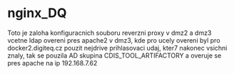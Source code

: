 # nginx_DQ
Toto je zaloha konfiguracnich souboru reverzni proxy v dmz2 a dmz3 vcetne ldap overeni pres apache2 v dmz3,
 kde pro ucely overeni byl pro docker2.digiteq.cz pouzit nejdrive prihlasovaci udaj, kter7 nakonec vsichni znaly, tak se pouzila 
 AD skupina CDIS_TOOL_ARTIFACTORY a overuje se pres apache na ip 192.168.7.62

